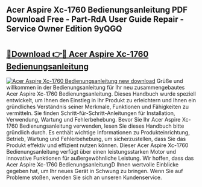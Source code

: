 ## Acer Aspire Xc-1760 Bedienungsanleitung PDF Download Free - Part-RdA User Guide Repair - Service Owner Edition 9yQGQ

# <h2><a href="http://df1i3r.blite.top/?on=Acer+Aspire+Xc-1760+Bedienungsanleitung">🔗Download 👉🔴 Acer Aspire Xc-1760 Bedienungsanleitung</a></h2>

[![Acer Aspire Xc-1760 Bedienungsanleitung new download](https://i.imgur.com/lujVjoI.png)](http://df1i3r.blite.top/?on=Acer+Aspire+Xc-1760+Bedienungsanleitung)
Grüße und willkommen in der Bedienungsanleitung für Ihr neu zusammengebautes Acer Aspire Xc-1760 Bedienungsanleitung. Dieses Handbuch wurde speziell entwickelt, um Ihnen den Einstieg in Ihr Produkt zu erleichtern und Ihnen ein gründliches Verständnis seiner Merkmale, Funktionen und Fähigkeiten zu vermitteln. Sie finden Schritt-für-Schritt-Anleitungen für Installation, Verwendung, Wartung und Fehlerbehebung. Bevor Sie Ihr Acer Aspire Xc-1760 Bedienungsanleitung verwenden, lesen Sie dieses Handbuch bitte gründlich durch. Es enthält wichtige Informationen zu Produkteinrichtung, Betrieb, Wartung und Fehlerbehebung, um sicherzustellen, dass Sie das Produkt effektiv und effizient nutzen können. Dieser Acer Aspire Xc-1760 Bedienungsanleitung verfügt über einen leistungsstarken Motor und innovative Funktionen für außergewöhnliche Leistung. Wir hoffen, dass das Acer Aspire Xc-1760 BedienungsanleitungD Ihnen wertvolle Einblicke gegeben hat, um Ihr neues Gerät in Schwung zu bringen. Wenn Sie auf Probleme stoßen, wenden Sie sich an unseren Kundenservice.
